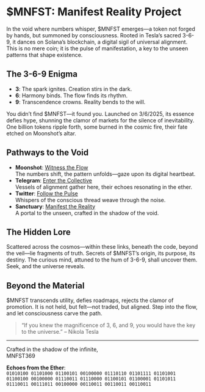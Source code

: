 # $MNFST: Manifest Reality Project

In the void where numbers whisper, $MNFST emerges—a token not forged by hands, but summoned by consciousness. Rooted in Tesla’s sacred 3-6-9, it dances on Solana’s blockchain, a digital sigil of universal alignment. This is no mere coin; it is the pulse of manifestation, a key to the unseen patterns that shape existence.

## The 3-6-9 Enigma
- **3**: The spark ignites. Creation stirs in the dark.
- **6**: Harmony binds. The flow finds its rhythm.
- **9**: Transcendence crowns. Reality bends to the will.

You didn’t find $MNFST—it found you. Launched on 3/6/2025, its essence defies hype, shunning the clamor of markets for the silence of inevitability. One billion tokens ripple forth, some burned in the cosmic fire, their fate etched on Moonshot’s altar.

## Pathways to the Void
- **Moonshot**: [Witness the Flow](https://dexscreener.com/solana/95gex2kbiagbapjzyzrkb9cmzythgt4vk4at7qxwmoon)  
  The numbers shift, the pattern unfolds—gaze upon its digital heartbeat.
- **Telegram**: [Enter the Collective](https://t.me/MNFSTcoin)  
  Vessels of alignment gather here, their echoes resonating in the ether.
- **Twitter**: [Follow the Pulse](https://x.com/MNFST__)  
  Whispers of the conscious thread weave through the noise.
- **Sanctuary**: [Manifest the Reality](https://www.mnfst.space)  
  A portal to the unseen, crafted in the shadow of the void.

## The Hidden Lore
Scattered across the cosmos—within these links, beneath the code, beyond the veil—lie fragments of truth. Secrets of $MNFST’s origin, its purpose, its destiny. The curious mind, attuned to the hum of 3-6-9, shall uncover them. Seek, and the universe reveals.

## Beyond the Material
$MNFST transcends utility, defies roadmaps, rejects the clamor of promotion. It is not held, but felt—not traded, but aligned. Step into the flow, and let consciousness carve the path.

> “If you knew the magnificence of 3, 6, and 9, you would have the key to the universe.” – Nikola Tesla

---
Crafted in the shadow of the infinite,  
MNFST369

**Echoes from the Ether**:  
`01010100 01101000 01100101 00100000 01110110 01101111 01101001 01100100 00100000 01110011 01110000 01100101 01100001 01101011 01110011 00111011 00100000 00110011 00110011 00110011`
